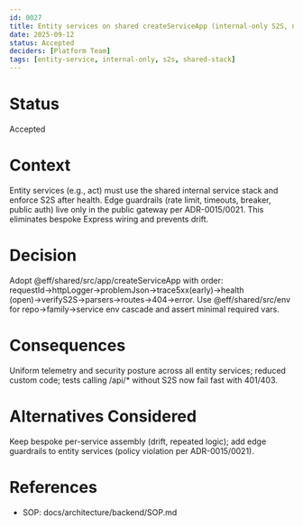 ```yaml
---
id: 0027
title: Entity services on shared createServiceApp (internal-only S2S, no edge guardrails)
date: 2025-09-12
status: Accepted
deciders: [Platform Team]
tags: [entity-service, internal-only, s2s, shared-stack]
---
```


# Status
Accepted

# Context
Entity services (e.g., act) must use the shared internal service stack and enforce S2S after health. Edge guardrails (rate limit, timeouts, breaker, public auth) live only in the public gateway per ADR-0015/0021. This eliminates bespoke Express wiring and prevents drift.

# Decision
Adopt @eff/shared/src/app/createServiceApp with order: requestId→httpLogger→problemJson→trace5xx(early)→health (open)→verifyS2S→parsers→routes→404→error. Use @eff/shared/src/env for repo→family→service env cascade and assert minimal required vars.

# Consequences
Uniform telemetry and security posture across all entity services; reduced custom code; tests calling /api/* without S2S now fail fast with 401/403.

# Alternatives Considered
Keep bespoke per-service assembly (drift, repeated logic); add edge guardrails to entity services (policy violation per ADR-0015/0021).

# References
- SOP: docs/architecture/backend/SOP.md
